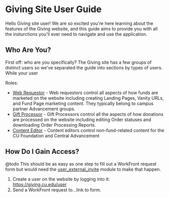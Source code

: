 # Giving Site User Guide

Hello Giving site user! We are so excited you're here learning about the features of the Giving website, and this 
guide aims to provide you with all the insturctions you'll ever need to navigate and use the application.

## Who Are You?

First off: who are you specifically? The Giving site has a few groups of distinct users so we've separated the guide
into sections by types of users. While your user 

Roles:
- [Web Requestor](/web_requestor/README.md) - Web requestors control all aspects of how funds are 
  marketed on the website including creating Landing Pages, Vanity URLs, and Fund Page marketing content. They 
  typically belong to campus partner Advancement groups. 
- [Gift Processor](/gift_processor/README.md) - Gift Processors control all the aspects of how donations are 
  processed on the website including editing Order statuses and downloading Order Processing Reports.
- [Content Editor]() - Content editors control non-fund-related content for the CU Foundation and Central Advancement

## How Do I Gain Access?

@todo This should be as easy as one step to fill out a WorkFront request form but would need the 
[user_external_invite](https://www.drupal.org/project/user_external_invite) module to make that happen.

1. Create a user on the website by logging into it: https://giving.cu.edu/user
2. Send a WorkFront request to...link to form.

